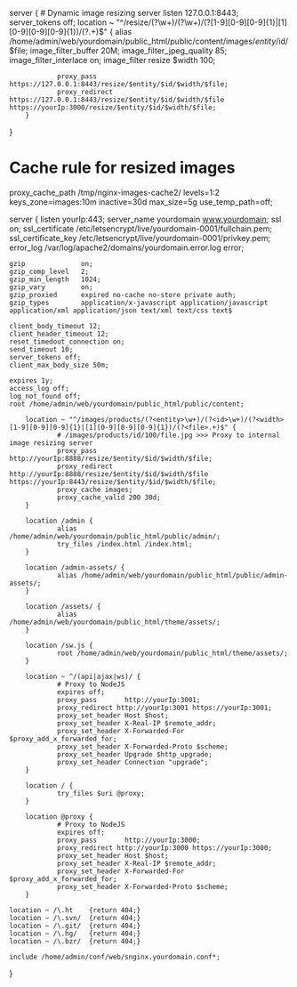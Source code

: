 server {
        # Dynamic image resizing server
        listen 127.0.0.1:8443;
        server_tokens off;
        location ~ "^/resize/(?<entity>\w+)/(?<id>\w+)/(?<width>[1-9][0-9][0-9]{1}|[1][0-9][0-9][0-9]{1})/(?<file>.+)$" {
                alias /home/admin/web/yourdomain/public_html/public/content/images/$entity/$id/$file;
                image_filter_buffer 20M;
                image_filter_jpeg_quality 85;
                image_filter_interlace on;
                image_filter resize $width 100;

                proxy_pass https://127.0.0.1:8443/resize/$entity/$id/$width/$file;
                proxy_redirect https://127.0.0.1:8443/resize/$entity/$id/$width/$file https://yourIp:3000/resize/$entity/$id/$width/$file;
        }
}

# Cache rule for resized images
proxy_cache_path /tmp/nginx-images-cache2/ levels=1:2 keys_zone=images:10m inactive=30d max_size=5g use_temp_path=off;

server {
    listen      yourIp:443;
    server_name yourdomain www.yourdomain;
    ssl         on;
    ssl_certificate /etc/letsencrypt/live/yourdomain-0001/fullchain.pem;
    ssl_certificate_key /etc/letsencrypt/live/yourdomain-0001/privkey.pem;
    error_log  /var/log/apache2/domains/yourdomain.error.log error;

    gzip              on;
    gzip_comp_level   2;
    gzip_min_length   1024;
    gzip_vary         on;
    gzip_proxied      expired no-cache no-store private auth;
    gzip_types        application/x-javascript application/javascript application/xml application/json text/xml text/css text$

    client_body_timeout 12;
    client_header_timeout 12;
    reset_timedout_connection on;
    send_timeout 10;
    server_tokens off;
    client_max_body_size 50m;

    expires 1y;
    access_log off;
    log_not_found off;
    root /home/admin/web/yourdomain/public_html/public/content;

        location ~ "^/images/products/(?<entity>\w+)/(?<id>\w+)/(?<width>[1-9][0-9][0-9]{1}|[1][0-9][0-9][0-9]{1})/(?<file>.+)$" {
                # /images/products/id/100/file.jpg >>> Proxy to internal image resizing server
                proxy_pass http://yourIp:8888/resize/$entity/$id/$width/$file;
                proxy_redirect http://yourIp:8888/resize/$entity/$id/$width/$file https://yourIp:8443/resize/$entity/$id/$width/$file;
                proxy_cache images;
                proxy_cache_valid 200 30d;
        }

        location /admin {
                alias /home/admin/web/yourdomain/public_html/public/admin/;
                try_files /index.html /index.html;
        }

        location /admin-assets/ {
                alias /home/admin/web/yourdomain/public_html/public/admin-assets/;
        }

        location /assets/ {
                alias /home/admin/web/yourdomain/public_html/theme/assets/;
        }

        location /sw.js {
                root /home/admin/web/yourdomain/public_html/theme/assets/;
        }

        location ~ ^/(api|ajax|ws)/ {
                # Proxy to NodeJS
                expires off;
                proxy_pass       http://yourIp:3001;
                proxy_redirect http://yourIp:3001 https://yourIp:3001;
                proxy_set_header Host $host;
                proxy_set_header X-Real-IP $remote_addr;
                proxy_set_header X-Forwarded-For $proxy_add_x_forwarded_for;
                proxy_set_header X-Forwarded-Proto $scheme;
                proxy_set_header Upgrade $http_upgrade;
                proxy_set_header Connection "upgrade";
        }

        location / {
                try_files $uri @proxy;
        }

        location @proxy {
                # Proxy to NodeJS
                expires off;
                proxy_pass       http://yourIp:3000;
                proxy_redirect http://yourIp:3000 https://yourIp:3000;
                proxy_set_header Host $host;
                proxy_set_header X-Real-IP $remote_addr;
                proxy_set_header X-Forwarded-For $proxy_add_x_forwarded_for;
                proxy_set_header X-Forwarded-Proto $scheme;
        }

    location ~ /\.ht    {return 404;}
    location ~ /\.svn/  {return 404;}
    location ~ /\.git/  {return 404;}
    location ~ /\.hg/   {return 404;}
    location ~ /\.bzr/  {return 404;}

    include /home/admin/conf/web/snginx.yourdomain.conf*;
}
